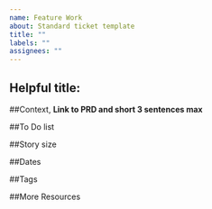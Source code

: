 ```yaml
---
name: Feature Work
about: Standard ticket template
title: ""
labels: ""
assignees: ""
---
```


## Helpful title:

##Context,
**Link to PRD and short 3 sentences max**

##To Do list

##Story size

##Dates

##Tags

##More Resources

